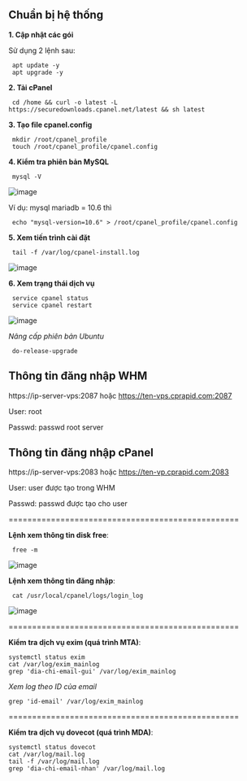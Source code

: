 
**Chuẩn bị hệ thống**
-
**1. Cập nhật các gói**

Sử dụng 2 lệnh sau:

     apt update -y
     apt upgrade -y

**2. Tải cPanel**

     cd /home && curl -o latest -L https://securedownloads.cpanel.net/latest && sh latest

**3. Tạo file cpanel.config**

     mkdir /root/cpanel_profile
     touch /root/cpanel_profile/cpanel.config

**4. Kiểm tra phiên bản MySQL**

     mysql -V

![image](https://github.com/user-attachments/assets/f437ba21-6a38-4eb5-b645-6e844eb7b076)

Ví dụ: mysql mariadb = 10.6 thì 

     echo "mysql-version=10.6" > /root/cpanel_profile/cpanel.config

**5. Xem tiến trình cài đặt**

     tail -f /var/log/cpanel-install.log

![image](https://github.com/user-attachments/assets/6d31e619-4b45-47e2-a649-9b3b9658c095)

**6. Xem trạng thái dịch vụ**

     service cpanel status
     service cpanel restart

![image](https://github.com/user-attachments/assets/d34cf930-9587-48d4-8b7c-36bb14567e4d)

*Nâng cấp phiên bản Ubuntu*

     do-release-upgrade 

**Thông tin đăng nhập WHM**
-
https://ip-server-vps:2087 hoặc https://ten-vps.cprapid.com:2087

User: root

Passwd: passwd root server

**Thông tin đăng nhập cPanel**
-
https://ip-server-vps:2083 hoặc https://ten-vp.cprapid.com:2083

User: user được tạo trong WHM 

Passwd: passwd được tạo cho user

=================================================

**Lệnh xem thông tin disk free**:

     free -m

![image](https://github.com/user-attachments/assets/c2f03521-009c-49e8-853f-1e57d00e96f9)

**Lệnh xem thông tin đăng nhập**:

     cat /usr/local/cpanel/logs/login_log

![image](https://github.com/user-attachments/assets/a863dcdc-54e4-4e1d-93e7-7bb7a10c6f11)

=================================================


**Kiểm tra dịch vụ exim (quá trình MTA)**:

    systemctl status exim
    cat /var/log/exim_mainlog
    grep 'dia-chi-email-gui' /var/log/exim_mainlog

*Xem log theo ID của email*

    grep 'id-email' /var/log/exim_mainlog

=================================================

**Kiểm tra dịch vụ dovecot (quá trình MDA)**:

    systemctl status dovecot
    cat /var/log/mail.log 
    tail -f /var/log/mail.log 
    grep 'dia-chi-email-nhan' /var/log/mail.log
